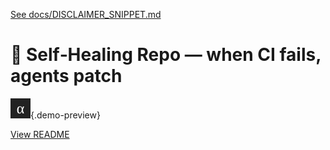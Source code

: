[See docs/DISCLAIMER_SNIPPET.md](../DISCLAIMER_SNIPPET.md)

# 🔧 **Self‑Healing Repo** — when CI fails, agents patch

![preview](../alpha_agi_insight_v1/favicon.svg){.demo-preview}

[View README](../../alpha_factory_v1/demos/self_healing_repo/README.md)
